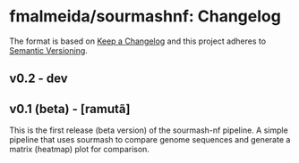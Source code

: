 # fmalmeida/sourmashnf: Changelog

The format is based on [Keep a Changelog](https://keepachangelog.com/en/1.0.0/)
and this project adheres to [Semantic Versioning](https://semver.org/spec/v2.0.0.html).

## v0.2 - dev
## v0.1 (beta) - [ramutã]

This is the first release (beta version) of the sourmash-nf pipeline. A simple pipeline that uses sourmash to compare genome sequences and generate a matrix (heatmap) plot for comparison.
